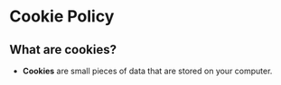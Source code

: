 # Cookie Policy

## What are cookies?

- **Cookies** are small pieces of data that are stored on your computer.
